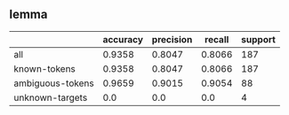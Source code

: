 
## lemma

|                  | accuracy | precision | recall | support |
|------------------|----------|-----------|--------|---------|
| all              | 0.9358   | 0.8047    | 0.8066 | 187     |
| known-tokens     | 0.9358   | 0.8047    | 0.8066 | 187     |
| ambiguous-tokens | 0.9659   | 0.9015    | 0.9054 | 88      |
| unknown-targets  | 0.0      | 0.0       | 0.0    | 4       |

